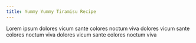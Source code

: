 ```yaml
---
title: Yummy Yummy Tiramisu Recipe
---
```


Lorem ipsum dolores vicum sante colores noctum viva  dolores vicum sante colores noctum viva  dolores vicum sante colores noctum viva 